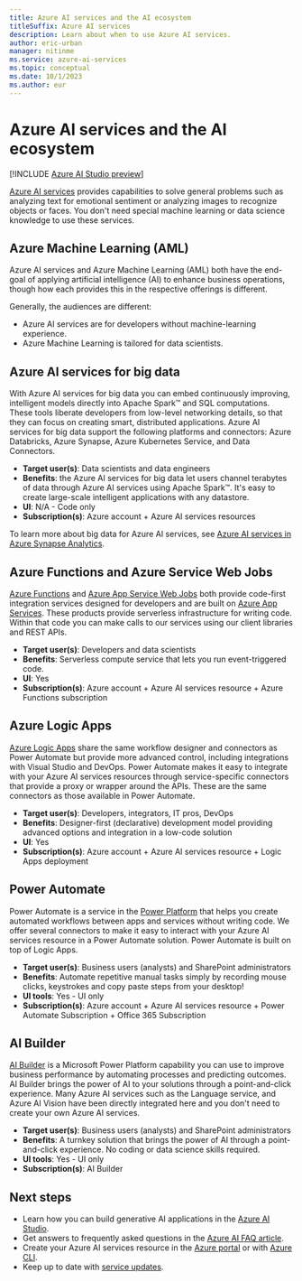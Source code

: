 ```yaml
---
title: Azure AI services and the AI ecosystem
titleSuffix: Azure AI services
description: Learn about when to use Azure AI services.
author: eric-urban
manager: nitinme
ms.service: azure-ai-services
ms.topic: conceptual
ms.date: 10/1/2023
ms.author: eur
---
```


# Azure AI services and the AI ecosystem

[!INCLUDE [Azure AI Studio preview](../includes/preview-ai-studio.md)]

[Azure AI services](../../what-are-ai-services.md) provides capabilities to solve general problems such as analyzing text for emotional sentiment or analyzing images to recognize objects or faces. You don't need special machine learning or data science knowledge to use these services.

## Azure Machine Learning (AML)

Azure AI services and Azure Machine Learning (AML) both have the end-goal of applying artificial intelligence (AI) to enhance business operations, though how each provides this in the respective offerings is different. 

Generally, the audiences are different:

* Azure AI services are for developers without machine-learning experience.
* Azure Machine Learning is tailored for data scientists.


## Azure AI services for big data

With Azure AI services for big data you can embed continuously improving, intelligent models directly into Apache Spark&trade; and SQL computations. These tools liberate developers from low-level networking details, so that they can focus on creating smart, distributed applications. Azure AI services for big data support the following platforms and connectors: Azure Databricks, Azure Synapse, Azure Kubernetes Service, and Data Connectors.

* **Target user(s)**: Data scientists and data engineers
* **Benefits**: the Azure AI services for big data let users channel terabytes of data through Azure AI services using Apache Spark&trade;. It's easy to create large-scale intelligent applications with any datastore.
* **UI**: N/A - Code only
* **Subscription(s)**: Azure account + Azure AI services resources

To learn more about big data for Azure AI services, see [Azure AI services in Azure Synapse Analytics](../../../synapse-analytics/machine-learning/overview-cognitive-services.md). 

## Azure Functions and Azure Service Web Jobs

[Azure Functions](../../../azure-functions/index.yml) and [Azure App Service Web Jobs](../../../app-service/index.yml) both provide code-first integration services designed for developers and are built on [Azure App Services](../../../app-service/index.yml). These products provide serverless infrastructure for writing code. Within that code you can make calls to our services using our client libraries and REST APIs. 

* **Target user(s)**: Developers and data scientists
* **Benefits**: Serverless compute service that lets you run event-triggered code. 
* **UI**: Yes
* **Subscription(s)**: Azure account + Azure AI services resource + Azure Functions subscription

## Azure Logic Apps 

[Azure Logic Apps](../../../logic-apps/index.yml) share the same workflow designer and connectors as Power Automate but provide more advanced control, including integrations with Visual Studio and DevOps. Power Automate makes it easy to integrate with your Azure AI services resources through service-specific connectors that provide a proxy or wrapper around the APIs. These are the same connectors as those available in Power Automate. 

* **Target user(s)**: Developers, integrators, IT pros, DevOps
* **Benefits**: Designer-first (declarative) development model providing advanced options and integration in a low-code solution
* **UI**: Yes
* **Subscription(s)**: Azure account + Azure AI services resource + Logic Apps deployment

## Power Automate 

Power Automate is a service in the [Power Platform](/power-platform/) that helps you create automated workflows between apps and services without writing code. We offer several connectors to make it easy to interact with your Azure AI services resource in a Power Automate solution. Power Automate is built on top of Logic Apps. 

* **Target user(s)**: Business users (analysts) and SharePoint administrators
* **Benefits**: Automate repetitive manual tasks simply by recording mouse clicks, keystrokes and copy paste steps from your desktop!
* **UI tools**: Yes - UI only
* **Subscription(s)**: Azure account + Azure AI services resource + Power Automate Subscription + Office 365 Subscription

## AI Builder 

[AI Builder](/ai-builder/overview) is a Microsoft Power Platform capability you can use to improve business performance by automating processes and predicting outcomes. AI Builder brings the power of AI to your solutions through a point-and-click experience. Many Azure AI services such as the Language service, and Azure AI Vision have been directly integrated here and you don't need to create your own Azure AI services. 

* **Target user(s)**: Business users (analysts) and SharePoint administrators
* **Benefits**: A turnkey solution that brings the power of AI through a point-and-click experience. No coding or data science skills required.
* **UI tools**: Yes - UI only
* **Subscription(s)**: AI Builder


## Next steps

* Learn how you can build generative AI applications in the [Azure AI Studio](../what-is-ai-studio.md).
* Get answers to frequently asked questions in the [Azure AI FAQ article](../what-is-ai-studio.md).
* Create your Azure AI services resource in the [Azure portal](../../multi-service-resource.md?pivots=azportal) or with [Azure CLI](../../multi-service-resource.md?pivots=azcli).
* Keep up to date with [service updates](https://azure.microsoft.com/updates/?product=cognitive-services).
